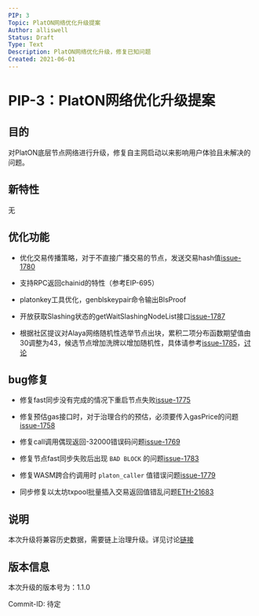 ```yaml
---
PIP: 3
Topic: PlatON网络优化升级提案
Author: alliswell
Status: Draft
Type: Text
Description: PlatON网络优化升级，修复已知问题
Created: 2021-06-01
---
```


# PIP-3：PlatON网络优化升级提案

## 目的

对PlatON底层节点网络进行升级，修复自主网启动以来影响用户体验且未解决的问题。

## 新特性

无

## 优化功能

- 优化交易传播策略，对于不直接广播交易的节点，发送交易hash值[issue-1780](https://github.com/PlatONnetwork/PlatON-Go/issues/1780)

- 支持RPC返回chainid的特性（参考EIP-695）

- platonkey工具优化，genblskeypair命令输出BlsProof

- 开放获取Slashing状态的getWaitSlashingNodeList接口[issue-1787](https://github.com/PlatONnetwork/PlatON-Go/issues/1787)

- 根据社区提议对Alaya网络随机性选举节点出块，累积二项分布函数期望值由30调整为43，候选节点增加洗牌以增加随机性，具体请参考[issue-1785](https://github.com/PlatONnetwork/PlatON-Go/issues/1785)，[讨论](https://forum.latticex.foundation/t/topic/4119)

## bug修复

- 修复fast同步没有完成的情况下重启节点失败[issue-1775](https://github.com/PlatONnetwork/PlatON-Go/issues/1775)

- 修复预估gas接口时，对于治理合约的预估，必须要传入gasPrice的问题[issue-1758](https://github.com/PlatONnetwork/PlatON-Go/issues/1758)

- 修复call调用偶现返回-32000错误码问题[issue-1769](https://github.com/PlatONnetwork/PlatON-Go/issues/1769)

- 修复节点fast同步失败后出现 `BAD BLOCK` 的问题[issue-1783](https://github.com/PlatONnetwork/PlatON-Go/issues/1783)

- 修复WASM跨合约调用时 `platon_caller` 值错误问题[issue-1779](https://github.com/PlatONnetwork/PlatON-Go/issues/1779)

- 同步修复以太坊txpool批量插入交易返回值错乱问题[ETH-21683](https://github.com/ethereum/go-ethereum/pull/21683)

## 说明

  本次升级将兼容历史数据，需要链上治理升级。详见讨论[链接](https://forum.latticex.foundation/t/topic/5113)

## 版本信息

本次升级的版本号为：1.1.0

Commit-ID: 待定

